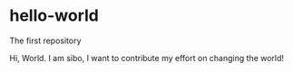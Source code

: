 # hello-world
The first repository

Hi, World. I am sibo, I want to contribute my effort on changing the world!
